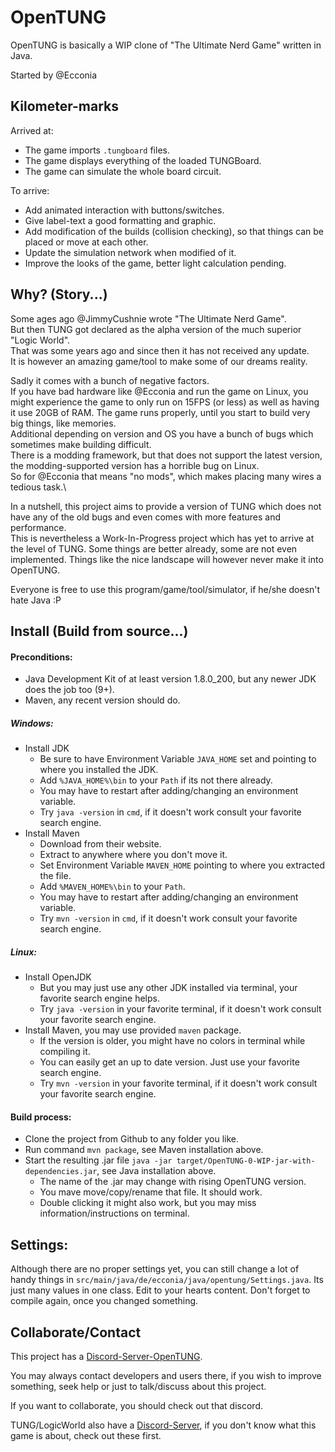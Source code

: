 # OpenTUNG

OpenTUNG is basically a WIP clone of "The Ultimate Nerd Game" written in Java.

Started by @Ecconia

## Kilometer-marks

Arrived at:
- The game imports `.tungboard` files.
- The game displays everything of the loaded TUNGBoard.
- The game can simulate the whole board circuit.

To arrive:
- Add animated interaction with buttons/switches.
- Give label-text a good formatting and graphic.
- Add modification of the builds (collision checking), so that things can be placed or move at each other.
- Update the simulation network when modified of it.
- Improve the looks of the game, better light calculation pending.

## Why? (Story...)

Some ages ago @JimmyCushnie wrote "The Ultimate Nerd Game".\
But then TUNG got declared as the alpha version of the much superior "Logic World".\
That was some years ago and since then it has not received any update.\
It is however an amazing game/tool to make some of our dreams reality.

Sadly it comes with a bunch of negative factors.\
If you have bad hardware like @Ecconia and run the game on Linux, you might experience the game to only run on 15FPS (or less) as well as having it use 20GB of RAM. The game runs properly, until you start to build very big things, like memories.\
Additional depending on version and OS you have a bunch of bugs which sometimes make building difficult.\
There is a modding framework, but that does not support the latest version, the modding-supported version has a horrible bug on Linux.\
So for @Ecconia that means "no mods", which makes placing many wires a tedious task.\

In a nutshell, this project aims to provide a version of TUNG which does not have any of the old bugs and even comes with more features and performance.\
This is nevertheless a Work-In-Progress project which has yet to arrive at the level of TUNG. Some things are better already, some are not even implemented. Things like the nice landscape will however never make it into OpenTUNG.

Everyone is free to use this program/game/tool/simulator, if he/she doesn't hate Java :P

## Install (Build from source...)

#### Preconditions:

- Java Development Kit of at least version 1.8.0_200, but any newer JDK does the job too (9+).
- Maven, any recent version should do.

##### Windows:

- Install JDK
  - Be sure to have Environment Variable `JAVA_HOME` set and pointing to where you installed the JDK.
  - Add `%JAVA_HOME%\bin` to your `Path` if its not there already.
  - You may have to restart after adding/changing an environment variable.
  - Try `java -version` in `cmd`, if it doesn't work consult your favorite search engine.
- Install Maven
  - Download from their website.
  - Extract to anywhere where you don't move it.
  - Set Environment Variable `MAVEN_HOME` pointing to where you extracted the file.
  - Add `%MAVEN_HOME%\bin` to your `Path`.
  - You may have to restart after adding/changing an environment variable.
  - Try `mvn -version` in `cmd`, if it doesn't work consult your favorite search engine.

##### Linux:

- Install OpenJDK
  - But you may just use any other JDK installed via terminal, your favorite search engine helps.
  - Try `java -version` in your favorite terminal, if it doesn't work consult your favorite search engine.
- Install Maven, you may use provided `maven` package.
  - If the version is older, you might have no colors in terminal while compiling it.
  - You can easily get an up to date version. Just use your favorite search engine.
  - Try `mvn -version` in your favorite terminal, if it doesn't work consult your favorite search engine.

#### Build process:

- Clone the project from Github to any folder you like.
- Run command `mvn package`, see Maven installation above.
- Start the resulting .jar file `java -jar target/OpenTUNG-0-WIP-jar-with-dependencies.jar`, see Java installation above.
  - The name of the .jar may change with rising OpenTUNG version.
  - You mave move/copy/rename that file. It should work.
  - Double clicking it might also work, but you may miss information/instructions on terminal.

## Settings:

Although there are no proper settings yet, you can still change a lot of handy things in `src/main/java/de/ecconia/java/opentung/Settings.java`. Its just many values in one class. Edit to your hearts content.
Don't forget to compile again, once you changed something.

## Collaborate/Contact

This project has a [Discord-Server-OpenTUNG](https://discord.gg/C5Qkk53).

You may always contact developers and users there, if you wish to improve something, seek help or just to talk/discuss about this project.

If you want to collaborate, you should check out that discord.

TUNG/LogicWorld also have a [Discord-Server](https://discord.gg/C5Qkk53), if you don't know what this game is about, check out these first.
